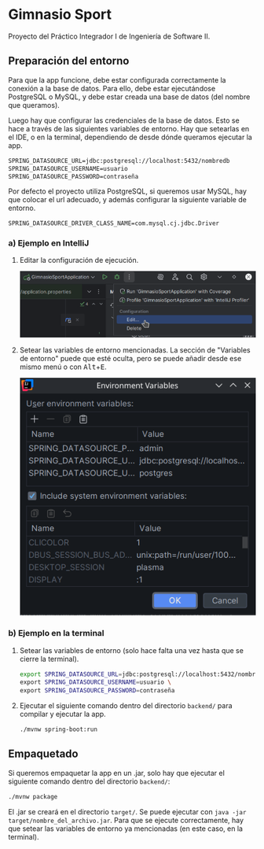 # Gimnasio Sport

Proyecto del Práctico Integrador I de Ingeniería de Software II.

## Preparación del entorno

Para que la app funcione, debe estar configurada correctamente la conexión a la base de datos. Para ello, debe estar ejecutándose PostgreSQL o MySQL, y debe estar creada una base de datos (del nombre que queramos).

Luego hay que configurar las credenciales de la base de datos. Esto se hace a través de las siguientes variables de entorno. Hay que setearlas en el IDE, o en la terminal, dependiendo de desde dónde queramos ejecutar la app.

```
SPRING_DATASOURCE_URL=jdbc:postgresql://localhost:5432/nombredb
SPRING_DATASOURCE_USERNAME=usuario
SPRING_DATASOURCE_PASSWORD=contraseña
```

Por defecto el proyecto utiliza PostgreSQL, si queremos usar MySQL, hay que colocar el url adecuado, y además configurar la siguiente variable de entorno.

```
SPRING_DATASOURCE_DRIVER_CLASS_NAME=com.mysql.cj.jdbc.Driver
```


### a) Ejemplo en IntelliJ

1) Editar la configuración de ejecución.

    ![](./images/edit-config.png)

2) Setear las variables de entorno mencionadas. La sección de "Variables de entorno" puede que esté oculta, pero se puede añadir desde ese mismo menú o con <kbd>Alt</kbd>+<kbd>E</kbd>.

    ![](./images/env-variables.png)


### b) Ejemplo en la terminal

1) Setear las variables de entorno (solo hace falta una vez hasta que se cierre la terminal).

    ```bash
    export SPRING_DATASOURCE_URL=jdbc:postgresql://localhost:5432/nombredb \
    export SPRING_DATASOURCE_USERNAME=usuario \
    export SPRING_DATASOURCE_PASSWORD=contraseña
    ```

3) Ejecutar el siguiente comando dentro del directorio `backend/` para compilar y ejecutar la app.

    ```bash
    ./mvnw spring-boot:run
    ```


## Empaquetado

Si queremos empaquetar la app en un .jar, solo hay que ejecutar el siguiente comando dentro del directorio `backend/`:

```bash
./mvnw package
```

El .jar se creará en el directorio `target/`. Se puede ejecutar con `java -jar target/nombre_del_archivo.jar`. Para que se ejecute correctamente, hay que setear las variables de entorno ya mencionadas (en este caso, en la terminal).